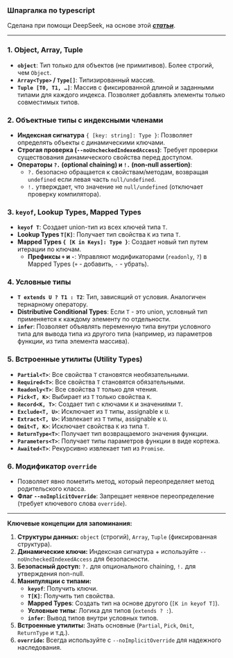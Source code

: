 ### Шпаргалка по typescript

 Сделана при помощи DeepSeek, на основе этой ***[статьи](https://habr.com/ru/articles/938860/ "Работа с индексными членами в TypeScript")***.
 
---

### 1. Object, Array, Tuple
- **`object`**: Тип только для объектов (не примитивов). Более строгий, чем `Object`.
- **`Array<Type>` / `Type[]`**: Типизированный массив.
- **`Tuple [T0, T1, …]`**: Массив с фиксированной длиной и заданными типами для каждого индекса. Позволяет добавлять элементы только совместимых типов.

### 2. Объектные типы с индексными членами
- **Индексная сигнатура** `{ [key: string]: Type }`: Позволяет определять объекты с динамическими ключами.
- **Строгая проверка (`--noUncheckedIndexedAccess`)**: Требует проверки существования динамического свойства перед доступом.
- **Операторы `?.` (optional chaining) и `!.` (non-null assertion)**:
    - `?.` безопасно обращается к свойствам/методам, возвращая `undefined` если левая часть `null/undefined`.
    - `!.` утверждает, что значение не `null/undefined` (отключает проверку компилятора).

### 3. `keyof`, Lookup Types, Mapped Types
- **`keyof T`**: Создает union-тип из всех ключей типа `T`.
- **Lookup Types `T[K]`**: Получает тип свойства `K` из типа `T`.
- **Mapped Types `{ [K in Keys]: Type }`**: Создает новый тип путем итерации по ключам.
    - **Префиксы `+` и `-`**: Управляют модификаторами (`readonly`, `?`) в Mapped Types (`+` - добавить, `-` - убрать).

### 4. Условные типы
- **`T extends U ? T1 : T2`**: Тип, зависящий от условия. Аналогичен тернарному оператору.
- **Distributive Conditional Types**: Если `T` - это union, условный тип применяется к каждому элементу по отдельности.
- **`infer`**: Позволяет объявлять переменную типа внутри условного типа для вывода типа из другого типа (например, из параметров функции, из типа элемента массива).

### 5. Встроенные утилиты (Utility Types)
- **`Partial<T>`**: Все свойства `T` становятся необязательными.
- **`Required<T>`**: Все свойства `T` становятся обязательными.
- **`Readonly<T>`**: Все свойства `T` только для чтения.
- **`Pick<T, K>`**: Выбирает из `T` только свойства `K`.
- **`Record<K, T>`**: Создает тип с ключами `K` и значениями `T`.
- **`Exclude<T, U>`**: Исключает из `T` типы, assignable к `U`.
- **`Extract<T, U>`**: Извлекает из `T` типы, assignable к `U`.
- **`Omit<T, K>`**: Исключает свойства `K` из типа `T`.
- **`ReturnType<T>`**: Получает тип возвращаемого значения функции.
- **`Parameters<T>`**: Получает типы параметров функции в виде кортежа.
- **`Awaited<T>`**: Рекурсивно извлекает тип из `Promise`.

### 6. Модификатор `override`
- Позволяет явно пометить метод, который переопределяет метод родительского класса.
- **Флаг `--noImplicitOverride`**: Запрещает неявное переопределение (требует ключевого слова `override`).

---

**Ключевые концепции для запоминания:**

1.  **Структуры данных:** `object` (строгий), `Array`, `Tuple` (фиксированная структура).
2.  **Динамические ключи:** Индексная сигнатура + используйте `--noUncheckedIndexedAccess` для безопасности.
3.  **Безопасный доступ:** `?.` для опционального chaining, `!.` для утверждения non-null.
4.  **Манипуляции с типами:**
    -   **`keyof`**: Получить ключи.
    -   **`T[K]`**: Получить тип свойства.
    -   **Mapped Types**: Создать тип на основе другого (`[K in keyof T]`).
    -   **Условные типы**: Логика для типов (`extends ? :`).
    -   **`infer`**: Вывод типов внутри условных типов.
5.  **Встроенные утилиты:** Знать основные (`Partial`, `Pick`, `Omit`, `ReturnType` и т.д.).
6.  **`override`:** Всегда используйте с `--noImplicitOverride` для надежного наследования.

